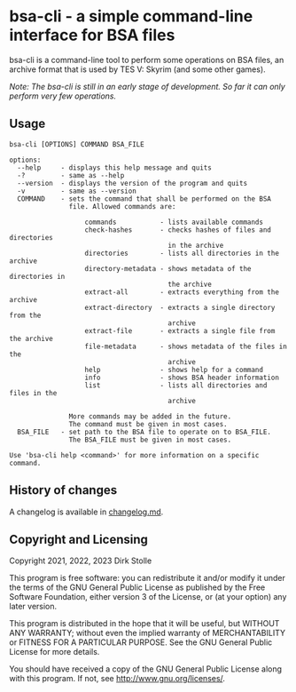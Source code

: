 # bsa-cli - a simple command-line interface for BSA files

bsa-cli is a command-line tool to perform some operations on BSA files, an
archive format that is used by TES V: Skyrim (and some other games).

_Note: The bsa-cli is still in an early stage of development. So far it can only
perform very few operations._

## Usage

```
bsa-cli [OPTIONS] COMMAND BSA_FILE

options:
  --help     - displays this help message and quits
  -?         - same as --help
  --version  - displays the version of the program and quits
  -v         - same as --version
  COMMAND    - sets the command that shall be performed on the BSA
               file. Allowed commands are:

                   commands           - lists available commands
                   check-hashes       - checks hashes of files and directories
                                        in the archive
                   directories        - lists all directories in the archive
                   directory-metadata - shows metadata of the directories in
                                        the archive
                   extract-all        - extracts everything from the archive
                   extract-directory  - extracts a single directory from the
                                        archive
                   extract-file       - extracts a single file from the archive
                   file-metadata      - shows metadata of the files in the
                                        archive
                   help               - shows help for a command
                   info               - shows BSA header information
                   list               - lists all directories and files in the
                                        archive

               More commands may be added in the future.
               The command must be given in most cases.
  BSA_FILE   - set path to the BSA file to operate on to BSA_FILE.
               The BSA_FILE must be given in most cases.

Use 'bsa-cli help <command>' for more information on a specific command.
```

## History of changes

A changelog is available in [changelog.md](./changelog.md).

## Copyright and Licensing

Copyright 2021, 2022, 2023  Dirk Stolle

This program is free software: you can redistribute it and/or modify
it under the terms of the GNU General Public License as published by
the Free Software Foundation, either version 3 of the License, or
(at your option) any later version.

This program is distributed in the hope that it will be useful,
but WITHOUT ANY WARRANTY; without even the implied warranty of
MERCHANTABILITY or FITNESS FOR A PARTICULAR PURPOSE.  See the
GNU General Public License for more details.

You should have received a copy of the GNU General Public License
along with this program.  If not, see <http://www.gnu.org/licenses/>.
